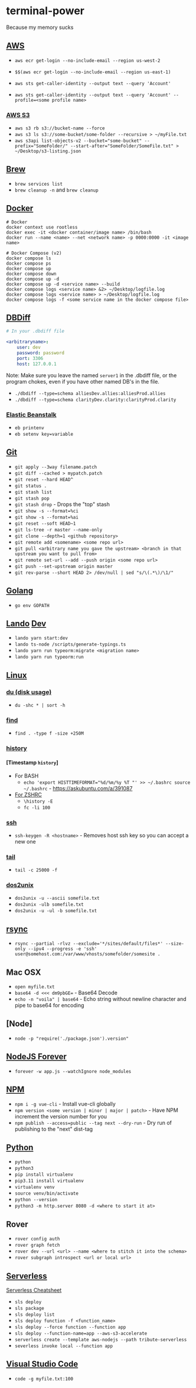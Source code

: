 # terminal-power

Because my memory sucks

## [AWS](https://aws.amazon.com/)

- `aws ecr get-login --no-include-email --region us-west-2`
- `$$(aws ecr get-login --no-include-email --region us-east-1)`

- `aws sts get-caller-identity --output text --query 'Account'`
- `aws sts get-caller-identity --output text --query 'Account' --profile=<some profile name>`

### [AWS S3](https://docs.aws.amazon.com/cli/latest/reference/s3/index.html)

- `aws s3 rb s3://bucket-name --force`
- `aws s3 ls s3://some-bucket/some-folder --recursive > ~/myFile.txt`
- `aws s3api list-objects-v2 --bucket="some-bucket" --prefix="SomeFolder/" --start-after="SomeFolder/SomeFile.txt" > ~/Desktop/s3-listing.json`

## [Brew](https://brew.sh/)

- `brew services list`
- `brew cleanup -n` and `brew cleanup`

## [Docker](https://www.docker.com/)

```shell
# Docker
docker context use rootless
docker exec -it <docker container/image name> /bin/bash
docker run --name <name> --net <network name> -p 0000:0000 -it <image name>

```

```shell
# Docker Compose (v2)
docker compose ls
docker compose ps
docker compose up
docker compose down
docker compose up -d
docker compose up -d <service name> --build
docker compose logs <service name> &2> ~/Desktop/logfile.log
docker compose logs <service name> > ~/Desktop/logfile.log
docker compose logs -f <some service name in the docker compose file>

```


## [DBDiff](https://github.com/DBDiff/DBDiff)

```yaml
# In your .dbdiff file

<arbitraryname>:
    user: dev
    password: password
    port: 3306
    host: 127.0.0.1
```

Note: Make sure you leave the named `server1` in the .dbdiff file, or the program chokes, even if you have other named DB's in the file.

- `./dbdiff --type=schema alliesDev.allies:alliesProd.allies`
- `./dbdiff --type=schema clarityDev.clarity:clarityProd.clarity`

### [Elastic Beanstalk](https://aws.amazon.com/documentation/elastic-beanstalk/)

- `eb printenv`
- `eb setenv key=variable`

## [Git](https://git-scm.com)

- `git apply --3way filename.patch`
- `git diff --cached > mypatch.patch`
- `git reset --hard HEAD^`
- `git status .`
- `git stash list`
- `git stash pop`
- `git stash drop` - Drops the "top" stash
- `git show -s --format=%ci`
- `git show -s --format=%ai`
- `git reset --soft HEAD~1`
- `git ls-tree -r master --name-only`
- `git clone --depth=1 <github repository>`
- `git remote add <somename> <some repo url>`
- `git pull <arbitrary name you gave the upstream> <branch in that upstream you want to pull from>`
- `git remote set-url --add --push origin <some repo url>`
- `git push --set-upstream origin master`
- `git rev-parse --short HEAD 2> /dev/null | sed "s/\(.*\)/\1/"`

## [Golang](https://go.dev/)

- `go env GOPATH`

## [Lando](https://lando.dev/) [Dev](https://github.com/lando/lando)

- `lando yarn start:dev`
- `lando ts-node /scripts/generate-typings.ts`
- `lando yarn run typeorm:migrate <migration name>`
- `lando yarn run typeorm:run`

## [Linux](https://linux.org/)

### [du (disk usage)](https://linux.die.net/man/1/du)

- `du -shc * | sort -h`

### [find](https://linux.die.net/man/1/find)

- `find . -type f -size +250M`

### [history](https://www.gnu.org/software/bash/manual/html_node/Bash-History-Builtins.html)

#### [Timestamp `history`]

- For BASH
  - `echo 'export HISTTIMEFORMAT="%d/%m/%y %T "' >> ~/.bashrc source ~/.bashrc` - https://askubuntu.com/a/391087
- [For ZSHRC](https://unix.stackexchange.com/a/103407/959)
  - `\history -E`
  - `fc -li 100`

### [ssh](https://www.ssh.com/ssh/)

- `ssh-keygen -R <hostname>` - Removes host ssh key so you can accept a new one

### [tail](https://linux.die.net/man/1/tail)

- `tail -c 25000 -f`

### [dos2unix](https://linux.die.net/man/1/dos2unix)

- `dos2unix -u --ascii somefile.txt`
- `dos2unix -ulb somefile.txt`
- `dos2unix -u -ul -b somefile.txt`

## [rsync](https://linux.die/net/man/1/rsync)

- `rsync --partial -rlvz --exclude='*/sites/default/files*' --size-only --ipv4 --progress -e 'ssh' user@somehost.com:/var/www/vhosts/somefolder/somesite .`

## Mac OSX

- `open myfile.txt`
- `base64 -d <<< dm9pbGE=` - Base64 Decode
- `echo -n "voila" | base64` - Echo string without newline character and pipe to base64 for encoding

## [Node]

- `node -p "require('./package.json').version"`

## [NodeJS Forever](https://github.com/foreverjs/forever)

- `forever -w app.js --watchIgnore node_modules`

## [NPM](https://npmjs.com)

- `npm i -g vue-cli` - Install vue-cli globally
- `npm version <some version | minor | major | patch>` - Have NPM increment the version number for you
- `npm publish --access=public --tag next --dry-run` - Dry run of publishing to the "next" dist-tag

## [Python](https://www.python.org/)

- `python`
- `python3`
- `pip install virtualenv`
- `pip3.11 install virtualenv`
- `virtualenv venv`
- `source venv/bin/activate`
- `python --version`
- `python3 -m http.server 8080 -d <where to start it at>`

## Rover

- `rover config auth`
- `rover graph fetch`
- `rover dev --url <url> --name <where to stitch it into the schema>`
- `rover subgraph introspect <url or local url>`

## [Serverless](https://serverless.com)

[Serverless Cheatsheet](https://serverless.com/framework/docs/providers/aws/guide/workflow/)

- `sls deploy`
- `sls package`
- `sls deploy list`
- `sls deploy function -f <function_name>`
- `sls deploy --force function --function app`
- `sls deploy --function-name=app --aws-s3-accelerate`
- `serverless create --template aws-nodejs --path tribute-serverless`
- `severless invoke local --function app`

## [Visual Studio Code]()

- `code -g myfile.txt:100`